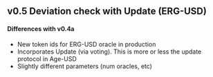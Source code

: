 ## v0.5 Deviation check with Update (ERG-USD)

#### Differences with v0.4a

- New token ids for  ERG-USD oracle in production
- Incorporates Update (via voting). This is more or less the update protocol in Age-USD
- Slightly different parameters (num oracles, etc)